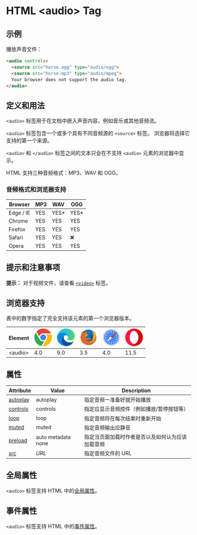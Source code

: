 HTML \<audio> Tag
===

## 示例

播放声音文件：

```html idoc:preview
<audio controls>
  <source src="horse.ogg" type="audio/ogg">
  <source src="horse.mp3" type="audio/mpeg">
  Your browser does not support the audio tag.
</audio>
```

## 定义和用法

`<audio>` 标签用于在文档中嵌入声音内容，例如音乐或其他音频流。

`<audio>` 标签包含一个或多个具有不同音频源的 `<source>` 标签。 浏览器将选择它支持的第一个来源。

`<audio>` 和 `</audio>` 标签之间的文本只会在不支持 `<audio>` 元素的浏览器中显示。

HTML 支持三种音频格式：MP3、WAV 和 OGG。

### 音频格式和浏览器支持

| Browser   | MP3 | WAV   | OGG   |
| --------- | --- | ----- | ----- |
| Edge / IE | YES | YES\* | YES\* |
| Chrome    | YES | YES   | YES   |
| Firefox   | YES | YES   | YES   |
| Safari    | YES | YES   | ❌    |
| Opera     | YES | YES   | YES   |

## 提示和注意事项

**提示：** 对于视频文件，请查看 [`<video>`](./video.md) 标签。

## 浏览器支持

表中的数字指定了完全支持该元素的第一个浏览器版本。

| Element  | ![chrome][1] | ![edge][2] | ![firefox][3] | ![safari][4] | ![opera][5] |
| -------- | --- | --- | --- | --- | ---- |
| \<audio> | 4.0 | 9.0 | 3.5 | 4.0 | 11.5 |

## 属性

| Attribute | Value | Description |
| ------- | ------- | ------- |
| [autoplay](./audio_autoplay.md) | autoplay           | 指定音频一准备好就开始播放 |
| [controls](./audio_controls.md) | controls           | 指定应显示音频控件（例如播放/暂停按钮等） |
| [loop](./audio_loop.md)         | loop               | 指定音频将在每次结束时重新开始 |
| [muted](./audio_muted.md)       | muted              | 指定音频输出应静音 |
| [preload](./audio_preload.md)   | auto metadata none | 指定当页面加载时作者是否以及如何认为应该加载音频 |
| [src](./audio_src.md)           | *URL*              | 指定音频文件的 URL |


## 全局属性

`<audio>` 标签支持 HTML 中的[全局属性](../reference/standardattributes.md)。

## 事件属性

`<audio>` 标签支持 HTML 中的[事件属性](../reference/eventattributes.md)。


[1]: ../assets/chrome.svg
[2]: ../assets/edge.svg
[3]: ../assets/firefox.svg
[4]: ../assets/safari.svg
[5]: ../assets/opera.svg